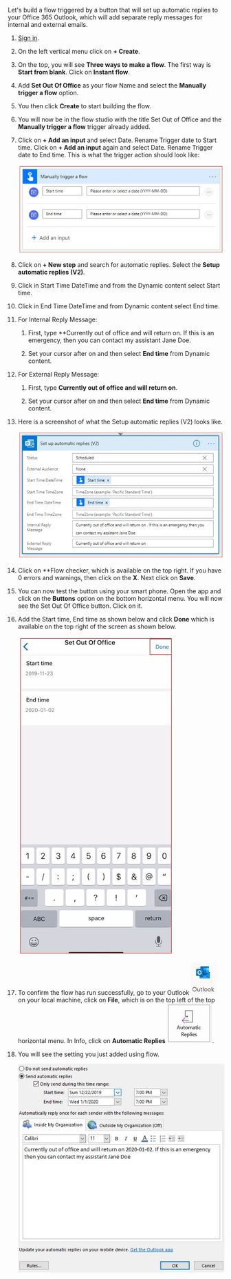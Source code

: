 Let's build a flow triggered by a button that will set up automatic
replies to your Office 365 Outlook, which will add separate reply
messages for internal and external emails.

1.  [Sign in](https://flow.microsoft.com/?azure-portal=true). 

1.  On the left vertical menu click on **+ Create**.

1.  On the top, you will see **Three ways to make a flow**. The first way is **Start from blank**. Click on **Instant flow**.

1.  Add **Set Out Of Office** as your flow Name and select the **Manually trigger a flow** option.

1.  You then click **Create** to start building the flow.

1.  You will now be in the flow studio with the title Set Out of Office and the **Manually trigger a flow** trigger already added.

1.  Click on **+ Add an input** and select Date. Rename Trigger date to Start time. Click on **+ Add an input** again and select Date. Rename Trigger date to End time. This is what the trigger action should look like:

    ![Set out-of-office trigger](../media/set-trigger.jpg)

1. Click on **+ New step** and search for automatic replies. Select the **Setup automatic replies (V2)**.

1. Click in Start Time DateTime and from the Dynamic content select Start time.

1. Click in End Time DateTime and from Dynamic content select End time.

1. For Internal Reply Message:

    1.  First, type **Currently out of office and will return on. If this is an emergency, then you can contact my assistant Jane Doe.

    1.  Set your cursor after on and then select **End time** from Dynamic content.

1. For External Reply Message:

    1.  First, type **Currently out of office and will return on**.

    1.  Set your cursor after on and then select **End time** from Dynamic content.

1. Here is a screenshot of what the Setup automatic replies (V2) looks like.

    ![Set automatic replies action](../media/set-automatic-replies-action.jpg)

1. Click on **Flow checker, which is available on the top right. If you have 0 errors and warnings, then click on the **X**. Next click on **Save**.

1. You can now test the button using your smart phone. Open the app and click on the **Buttons** option on the bottom horizontal menu. You will now see the Set Out Of Office button. Click on it.

1. Add the Start time, End time as shown below and click **Done** which is available on the top right of the screen as shown below.

    ![Test using mobile app](../media/test-using-mobile-app.jpg)

1. To confirm the flow has run successfully, go to your Outlook ![Outlook icon](../media/outlook-icon.jpg) on your local machine, click on **File**, which is on the top left of the top horizontal menu. In Info, click on **Automatic Replies** ![Automatic replies icon](../media/automatic-replies-icon.jpg).

1. You will see the setting you just added using flow.

    ![Automatic replies setting](../media/automatic-replies-setting.jpg)